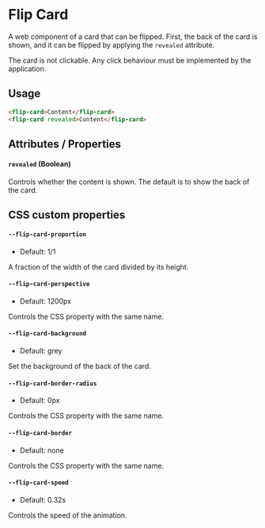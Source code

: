 # Flip Card

A web component of a card that can be flipped. First, the back of the card is shown, and it can be flipped by applying the `revealed` attribute.

The card is not clickable. Any click behaviour must be implemented by the application.


## Usage

```html
<flip-card>Content</flip-card>
<flip-card revealed>Content</flip-card>
```


## Attributes / Properties

#### `revealed` (Boolean)
Controls whether the content is shown. The default is to show the back of the card.


## CSS custom properties

#### `--flip-card-proportion`
- Default: 1/1

A fraction of the width of the card divided by its height.

#### `--flip-card-perspective`
- Default: 1200px

Controls the CSS property with the same name.

#### `--flip-card-background`
- Default: grey

Set the background of the back of the card.

#### `--flip-card-border-radius`
- Default: 0px

Controls the CSS property with the same name.

#### `--flip-card-border`
- Default: none

Controls the CSS property with the same name.

#### `--flip-card-speed`
- Default: 0.32s

Controls the speed of the animation.
